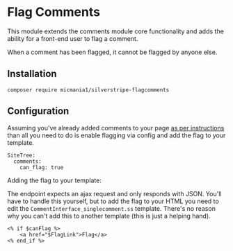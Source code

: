 # Flag Comments

This module extends the comments module core functionality and adds the ability for a front-end user to flag a comment.

When a comment has been flagged, it cannot be flagged by anyone else.

## Installation

`composer require micmania1/silverstripe-flagcomments`


## Configuration

Assuming you've already added comments to your page [as per instructions](https://github.com/silverstripe/silverstripe-comments/blob/master/docs/en/Configuration.md)
than all you need to do is enable flagging via config and add the flag to your template.

```
SiteTree:
  comments:
    can_flag: true
```


Adding the flag to your template:

The endpoint expects an ajax request and only responds with JSON. You'll have to handle this yourself, but to add the flag to your HTML you need to edit the `CommentInterface_singlecomment.ss` template. There's no reason why you can't add this to another template (this is just a helping hand).

```
<% if $canFlag %>
	<a href="$FlagLink">Flag</a>
<% end_if %>
```
